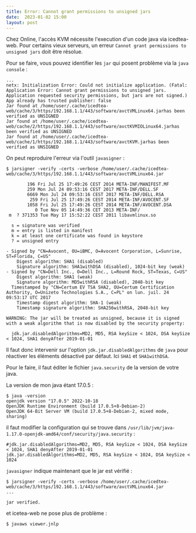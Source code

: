 ```yaml
---
title: Error: Cannot grant permissions to unsigned jars
date:  2023-01-02 15:00
layout: post
---
```


Chez Online, l'accès KVM nécessite l'execution d'un code java via icedtea-web. Pour certains vieux serveurs, un erreur `Cannot grant permissions to unsigned jars` doit être résolue.

Pour se faire, vous pouvez identifier les `jar` qui posent problème via la `java console` :

    ...
    netx: Initialization Error: Could not initialize application. (Fatal: Application Error: Cannot grant permissions to unsigned jars. Application requested security permissions, but jars are not signed.)
    App already has trusted publisher: false
    Jar found at /home/user/.cache/icedtea-web/cache/3/https/192.168.1.1/443/software/avctVMLinux64.jarhas been verified as UNSIGNED
    Jar found at /home/user/.cache/icedtea-web/cache/2/https/192.168.1.1/443/software/avctKVMIOLinux64.jarhas been verified as UNSIGNED
    Jar found at /home/user/.cache/icedtea-web/cache/1/https/192.168.1.1/443/software/avctKVM.jarhas been verified as UNSIGNED

On peut reproduire l'erreur via l'outil `javasigner` :

    $ jarsigner -verify -certs -verbose /home/user/.cache/icedtea-web/cache/3/https/192.168.1.1/443/software/avctVMLinux64.jar

            196 Fri Jul 25 17:49:26 CEST 2014 META-INF/MANIFEST.MF
            259 Mon Jul 24 09:53:16 CEST 2017 META-INF/DELL.SF
            6669 Mon Jul 24 09:53:16 CEST 2017 META-INF/DELL.RSA
             259 Fri Jul 25 17:49:26 CEST 2014 META-INF/AVOCENT.SF
            1058 Fri Jul 25 17:49:26 CEST 2014 META-INF/AVOCENT.DSA
               0 Tue Nov 05 14:49:36 CET 2013 META-INF/
     m  ? 371353 Tue May 17 15:52:22 CEST 2011 libavmlinux.so
    
      s = signature was verified 
      m = entry is listed in manifest
      k = at least one certificate was found in keystore
      ? = unsigned entry
    
    - Signed by "CN=Avocent, OU=iBMC, O=Avocent Corporation, L=Sunrise, ST=Florida, C=US"
        Digest algorithm: SHA1 (disabled)
        Signature algorithm: SHA1withDSA (disabled), 1024-bit key (weak)
    - Signed by "CN=Dell Inc., O=Dell Inc., L=Round Rock, ST=Texas, C=US"
        Digest algorithm: SHA1 (weak)
        Signature algorithm: MD5withRSA (disabled), 2048-bit key
      Timestamped by "CN=Certum EV TSA SHA2, OU=Certum Certification Authority, O=Unizeto Technologies S.A., C=PL" on lun. juil. 24 09:53:17 UTC 2017
        Timestamp digest algorithm: SHA-1 (weak)
        Timestamp signature algorithm: SHA256withRSA, 2048-bit key
    
    WARNING: The jar will be treated as unsigned, because it is signed with a weak algorithm that is now disabled by the security property:
    
      jdk.jar.disabledAlgorithms=MD2, MD5, RSA keySize < 1024, DSA keySize < 1024, SHA1 denyAfter 2019-01-01

Il faut donc intervenir sur l'option `jdk.jar.disabledAlgorithms` de `java` pour réactiver les éléments désactivé par défaut. Ici `SHA1` et `SHA1withDSA`.

Pour le faire, il faut éditer le fichier `java.security` de la version de votre java.

La version de mon java étant 17.0.5 :

    $ java -version
    openjdk version "17.0.5" 2022-10-18
    OpenJDK Runtime Environment (build 17.0.5+8-Debian-2)
    OpenJDK 64-Bit Server VM (build 17.0.5+8-Debian-2, mixed mode, sharing)

il faut modifier la configuration qui se trouve dans `/usr/lib/jvm/java-1.17.0-openjdk-amd64/conf/security/java.security` :

    #jdk.jar.disabledAlgorithms=MD2, MD5, RSA keySize < 1024, DSA keySize < 1024, SHA1 denyAfter 2019-01-01
    jdk.jar.disabledAlgorithms=MD2, MD5, RSA keySize < 1024, DSA keySize < 1024


`javasigner` indique maintenant que le jar est vérifié :

    $ jarsigner -verify -certs -verbose /home/user/.cache/icedtea-web/cache/3/https/192.168.1.1/443/software/avctVMLinux64.jar
    ...
    
    jar verified.
    
et icetea-web ne pose plus de problème :

    $ javaws viewer.jnlp


